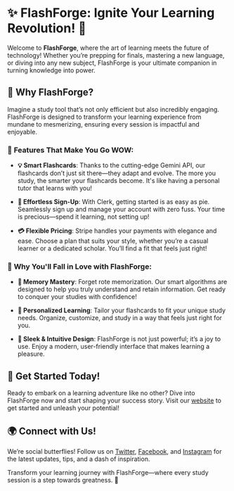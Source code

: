 # ✨ **FlashForge: Ignite Your Learning Revolution!** 🚀

Welcome to **FlashForge**, where the art of learning meets the future of technology! Whether you’re prepping for finals, mastering a new language, or diving into any new subject, FlashForge is your ultimate companion in turning knowledge into power.

## 🎯 **Why FlashForge?**

Imagine a study tool that’s not only efficient but also incredibly engaging. FlashForge is designed to transform your learning experience from mundane to mesmerizing, ensuring every session is impactful and enjoyable.

### 🚀 **Features That Make You Go WOW:**

- **💡 Smart Flashcards**: Thanks to the cutting-edge Gemini API, our flashcards don’t just sit there—they adapt and evolve. The more you study, the smarter your flashcards become. It's like having a personal tutor that learns with you!

- **🔐 Effortless Sign-Up**: With Clerk, getting started is as easy as pie. Seamlessly sign up and manage your account with zero fuss. Your time is precious—spend it learning, not setting up!

- **💳 Flexible Pricing**: Stripe handles your payments with elegance and ease. Choose a plan that suits your style, whether you’re a casual learner or a dedicated scholar. You’ll find a fit that feels just right!

### 🌟 **Why You'll Fall in Love with FlashForge:**

- **🧠 Memory Mastery**: Forget rote memorization. Our smart algorithms are designed to help you truly understand and retain information. Get ready to conquer your studies with confidence!

- **🎨 Personalized Learning**: Tailor your flashcards to fit your unique study needs. Organize, customize, and study in a way that feels just right for you.

- **🚀 Sleek & Intuitive Design**: FlashForge is not just powerful; it’s a joy to use. Enjoy a modern, user-friendly interface that makes learning a pleasure.

## 🚀 **Get Started Today!**

Ready to embark on a learning adventure like no other? Dive into FlashForge now and start shaping your success story. Visit our [website](#) to get started and unleash your potential!

## 🌍 **Connect with Us!**

We’re social butterflies! Follow us on [Twitter](#), [Facebook](#), and [Instagram](#) for the latest updates, tips, and a dash of inspiration.

Transform your learning journey with FlashForge—where every study session is a step towards greatness. 🌟


